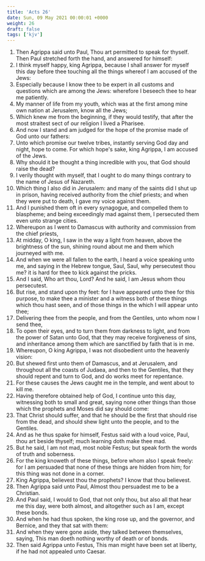 ```yaml
---
title: 'Acts 26'
date: Sun, 09 May 2021 00:00:01 +0000
weight: 26
draft: false
tags: ['kjv'] 
---
```


1. Then Agrippa said unto Paul, Thou art permitted to speak for thyself. Then Paul stretched forth the hand, and answered for himself:
2. I think myself happy, king Agrippa, because I shall answer for myself this day before thee touching all the things whereof I am accused of the Jews:
3. Especially because I know thee to be expert in all customs and questions which are among the Jews: wherefore I beseech thee to hear me patiently.
4. My manner of life from my youth, which was at the first among mine own nation at Jerusalem, know all the Jews;
5. Which knew me from the beginning, if they would testify, that after the most straitest sect of our religion I lived a Pharisee.
6. And now I stand and am judged for the hope of the promise made of God unto our fathers:
7. Unto which promise our twelve tribes, instantly serving God day and night, hope to come. For which hope's sake, king Agrippa, I am accused of the Jews.
8. Why should it be thought a thing incredible with you, that God should raise the dead?
9. I verily thought with myself, that I ought to do many things contrary to the name of Jesus of Nazareth.
10. Which thing I also did in Jerusalem: and many of the saints did I shut up in prison, having received authority from the chief priests; and when they were put to death, I gave my voice against them.
11. And I punished them oft in every synagogue, and compelled them to blaspheme; and being exceedingly mad against them, I persecuted them even unto strange cities.
12. Whereupon as I went to Damascus with authority and commission from the chief priests,
13. At midday, O king, I saw in the way a light from heaven, above the brightness of the sun, shining round about me and them which journeyed with me.
14. And when we were all fallen to the earth, I heard a voice speaking unto me, and saying in the Hebrew tongue, Saul, Saul, why persecutest thou me? it is hard for thee to kick against the pricks.
15. And I said, Who art thou, Lord? And he said, I am Jesus whom thou persecutest.
16. But rise, and stand upon thy feet: for I have appeared unto thee for this purpose, to make thee a minister and a witness both of these things which thou hast seen, and of those things in the which I will appear unto thee;
17. Delivering thee from the people, and from the Gentiles, unto whom now I send thee,
18. To open their eyes, and to turn them from darkness to light, and from the power of Satan unto God, that they may receive forgiveness of sins, and inheritance among them which are sanctified by faith that is in me.
19. Whereupon, O king Agrippa, I was not disobedient unto the heavenly vision:
20. But shewed first unto them of Damascus, and at Jerusalem, and throughout all the coasts of Judaea, and then to the Gentiles, that they should repent and turn to God, and do works meet for repentance.
21. For these causes the Jews caught me in the temple, and went about to kill me.
22. Having therefore obtained help of God, I continue unto this day, witnessing both to small and great, saying none other things than those which the prophets and Moses did say should come:
23. That Christ should suffer, and that he should be the first that should rise from the dead, and should shew light unto the people, and to the Gentiles.
24. And as he thus spake for himself, Festus said with a loud voice, Paul, thou art beside thyself; much learning doth make thee mad.
25. But he said, I am not mad, most noble Festus; but speak forth the words of truth and soberness.
26. For the king knoweth of these things, before whom also I speak freely: for I am persuaded that none of these things are hidden from him; for this thing was not done in a corner.
27. King Agrippa, believest thou the prophets? I know that thou believest.
28. Then Agrippa said unto Paul, Almost thou persuadest me to be a Christian.
29. And Paul said, I would to God, that not only thou, but also all that hear me this day, were both almost, and altogether such as I am, except these bonds.
30. And when he had thus spoken, the king rose up, and the governor, and Bernice, and they that sat with them:
31. And when they were gone aside, they talked between themselves, saying, This man doeth nothing worthy of death or of bonds.
32. Then said Agrippa unto Festus, This man might have been set at liberty, if he had not appealed unto Caesar.
